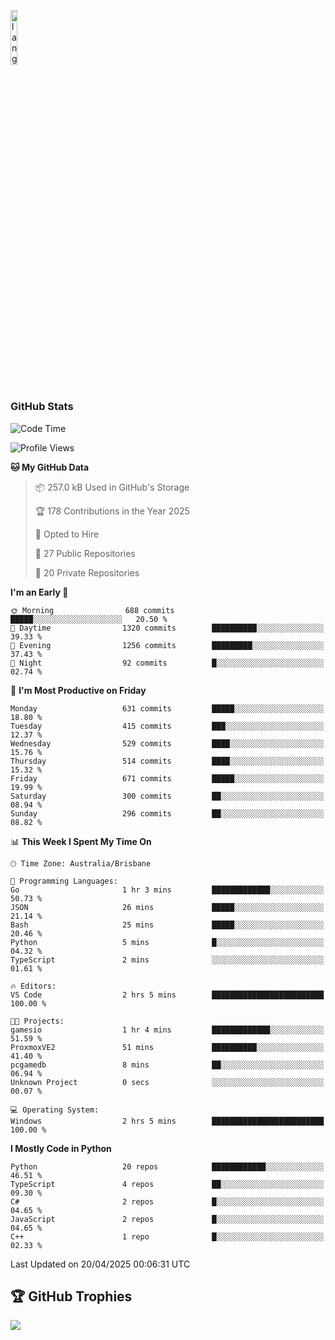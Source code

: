<p align="left"><img width=15%" src="https://github.com/alansmathew/alansmathew/raw/master/lang.gif" alt="lang image here" /></p>

# <h3 align="left">GitHub Stats</h3>

<!--START_SECTION:waka-->
![Code Time](http://img.shields.io/badge/Code%20Time-567%20hrs%2037%20mins-blue)

![Profile Views](http://img.shields.io/badge/Profile%20Views-0-blue)

**🐱 My GitHub Data** 

> 📦 257.0 kB Used in GitHub's Storage 
 > 
> 🏆 178 Contributions in the Year 2025
 > 
> 💼 Opted to Hire
 > 
> 📜 27 Public Repositories 
 > 
> 🔑 20 Private Repositories 
 > 
**I'm an Early 🐤** 

```text
🌞 Morning                688 commits         █████░░░░░░░░░░░░░░░░░░░░   20.50 % 
🌆 Daytime                1320 commits        ██████████░░░░░░░░░░░░░░░   39.33 % 
🌃 Evening                1256 commits        █████████░░░░░░░░░░░░░░░░   37.43 % 
🌙 Night                  92 commits          █░░░░░░░░░░░░░░░░░░░░░░░░   02.74 % 
```
📅 **I'm Most Productive on Friday** 

```text
Monday                   631 commits         █████░░░░░░░░░░░░░░░░░░░░   18.80 % 
Tuesday                  415 commits         ███░░░░░░░░░░░░░░░░░░░░░░   12.37 % 
Wednesday                529 commits         ████░░░░░░░░░░░░░░░░░░░░░   15.76 % 
Thursday                 514 commits         ████░░░░░░░░░░░░░░░░░░░░░   15.32 % 
Friday                   671 commits         █████░░░░░░░░░░░░░░░░░░░░   19.99 % 
Saturday                 300 commits         ██░░░░░░░░░░░░░░░░░░░░░░░   08.94 % 
Sunday                   296 commits         ██░░░░░░░░░░░░░░░░░░░░░░░   08.82 % 
```


📊 **This Week I Spent My Time On** 

```text
🕑︎ Time Zone: Australia/Brisbane

💬 Programming Languages: 
Go                       1 hr 3 mins         █████████████░░░░░░░░░░░░   50.73 % 
JSON                     26 mins             █████░░░░░░░░░░░░░░░░░░░░   21.14 % 
Bash                     25 mins             █████░░░░░░░░░░░░░░░░░░░░   20.46 % 
Python                   5 mins              █░░░░░░░░░░░░░░░░░░░░░░░░   04.32 % 
TypeScript               2 mins              ░░░░░░░░░░░░░░░░░░░░░░░░░   01.61 % 

🔥 Editors: 
VS Code                  2 hrs 5 mins        █████████████████████████   100.00 % 

🐱‍💻 Projects: 
gamesio                  1 hr 4 mins         █████████████░░░░░░░░░░░░   51.59 % 
ProxmoxVE2               51 mins             ██████████░░░░░░░░░░░░░░░   41.40 % 
pcgamedb                 8 mins              ██░░░░░░░░░░░░░░░░░░░░░░░   06.94 % 
Unknown Project          0 secs              ░░░░░░░░░░░░░░░░░░░░░░░░░   00.07 % 

💻 Operating System: 
Windows                  2 hrs 5 mins        █████████████████████████   100.00 % 
```

**I Mostly Code in Python** 

```text
Python                   20 repos            ████████████░░░░░░░░░░░░░   46.51 % 
TypeScript               4 repos             ██░░░░░░░░░░░░░░░░░░░░░░░   09.30 % 
C#                       2 repos             █░░░░░░░░░░░░░░░░░░░░░░░░   04.65 % 
JavaScript               2 repos             █░░░░░░░░░░░░░░░░░░░░░░░░   04.65 % 
C++                      1 repo              █░░░░░░░░░░░░░░░░░░░░░░░░   02.33 % 
```




 Last Updated on 20/04/2025 00:06:31 UTC
<!--END_SECTION:waka-->

## 🏆 GitHub Trophies

![](https://github-profile-trophy.vercel.app/?username=samh06&theme=discord&no-frame=true&no-bg=false&margin-w=4)
